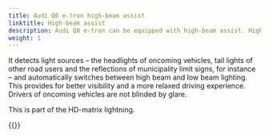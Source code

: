 ```yaml
---
title: Audi Q8 e-tron high-beam assist
linktitle: High-beam assist
description: Audi Q8 e-tron can be equipped with high-beam assist. High-beam assist utilizes a camera mounted on the interior mirror.
weight: 1
---
```



It detects light sources – the headlights of oncoming vehicles, tail lights of other road users and the reflections of municipality limit signs, for instance – and automatically switches between high beam and low beam lighting. This provides for better visibility and a more relaxed driving experience. Drivers of oncoming vehicles are not blinded by glare. 

This is part of the HD-matrix lightning.

{{<children description="true" />}}
